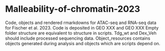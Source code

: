# Malleability-of-chromatin-2023
Code, objects and rendered rmarkdowns for ATAC-seq and RNA-seq data for Fischer et al. 2023. Code is deposited in GEO XXX and GEO XXX
Empty folder structure are equivalent to structure in scripts.
Tdg_wt and Dex_Veh should include processed sequencing data.
Object_resources contains objects generated during analysis and objects which are scripts depend on.  
